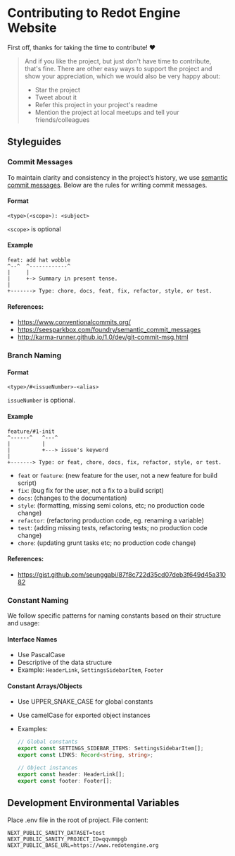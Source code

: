 # Contributing to Redot Engine Website

First off, thanks for taking the time to contribute! ❤️

> And if you like the project, but just don't have time to contribute, that's fine. There are other easy ways to support the project and show your appreciation, which we would also be very happy about:
>
> - Star the project
> - Tweet about it
> - Refer this project in your project's readme
> - Mention the project at local meetups and tell your friends/colleagues

## Styleguides

### Commit Messages

To maintain clarity and consistency in the project’s history, we use [semantic commit messages](https://www.conventionalcommits.org/). Below are the rules for writing commit messages.

#### Format

```
<type>(<scope>): <subject>
```

`<scope>` is optional

#### Example

```
feat: add hat wobble
^--^  ^------------^
|     |
|     +-> Summary in present tense.
|
+-------> Type: chore, docs, feat, fix, refactor, style, or test.
```

#### References:

- https://www.conventionalcommits.org/
- https://seesparkbox.com/foundry/semantic_commit_messages
- http://karma-runner.github.io/1.0/dev/git-commit-msg.html

### Branch Naming

#### Format

```
<type>/#<issueNumber>-<alias>
```

`issueNumber` is optional.

#### Example

```
feature/#1-init
^------^   ^---^
|          |
|          +---> issue's keyword
|
+-------> Type: or feat, chore, docs, fix, refactor, style, or test.
```

- `feat` or `feature`: (new feature for the user, not a new feature for build script)
- `fix`: (bug fix for the user, not a fix to a build script)
- `docs`: (changes to the documentation)
- `style`: (formatting, missing semi colons, etc; no production code change)
- `refactor`: (refactoring production code, eg. renaming a variable)
- `test`: (adding missing tests, refactoring tests; no production code change)
- `chore`: (updating grunt tasks etc; no production code change)

#### References:

- https://gist.github.com/seunggabi/87f8c722d35cd07deb3f649d45a31082

### Constant Naming

We follow specific patterns for naming constants based on their structure and usage:

#### Interface Names

- Use PascalCase
- Descriptive of the data structure
- Example: `HeaderLink`, `SettingsSidebarItem`, `Footer`

#### Constant Arrays/Objects

- Use UPPER_SNAKE_CASE for global constants
- Use camelCase for exported object instances
- Examples:

  ```typescript
  // Global constants
  export const SETTINGS_SIDEBAR_ITEMS: SettingsSidebarItem[];
  export const LINKS: Record<string, string>;

  // Object instances
  export const header: HeaderLink[];
  export const footer: Footer[];
  ```

## Development Environmental Variables

Place .env file in the root of project. File content:

```
NEXT_PUBLIC_SANITY_DATASET=test
NEXT_PUBLIC_SANITY_PROJECT_ID=qqvmmpgb
NEXT_PUBLIC_BASE_URL=https://www.redotengine.org
```
